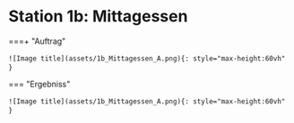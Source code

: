 
# Station 1b: Mittagessen


===+ "Auftrag"

    ![Image title](assets/1b_Mittagessen_A.png){: style="max-height:60vh" }


=== "Ergebniss"

    ![Image title](assets/1b_Mittagessen_A.png){: style="max-height:60vh" }
